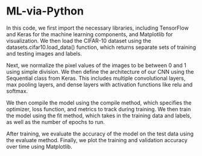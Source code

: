 # ML-via-Python
In this code, we first import the necessary libraries, including TensorFlow and Keras for the machine learning components, and Matplotlib for visualization. We then load the CIFAR-10 dataset using the datasets.cifar10.load_data() function, which returns separate sets of training and testing images and labels.

Next, we normalize the pixel values of the images to be between 0 and 1 using simple division. We then define the architecture of our CNN using the Sequential class from Keras. This includes multiple convolutional layers, max pooling layers, and dense layers with activation functions like relu and softmax.

We then compile the model using the compile method, which specifies the optimizer, loss function, and metrics to track during training. We then train the model using the fit method, which takes in the training data and labels, as well as the number of epochs to run.

After training, we evaluate the accuracy of the model on the test data using the evaluate method. Finally, we plot the training and validation accuracy over time using Matplotlib.
